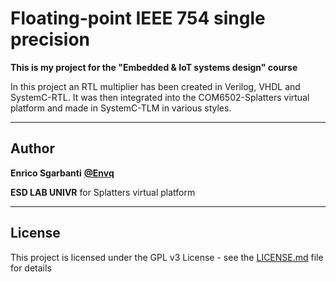 # Floating-point IEEE 754 single precision

**This is my project for the "Embedded & IoT systems design" course**


In this project an RTL multiplier has been created in Verilog, VHDL and SystemC-RTL. It was then integrated into the COM6502-Splatters virtual platform and made in SystemC-TLM in various styles.

---
## Author

**Enrico Sgarbanti** [**@Envq**](https://github.com/Envq)

**ESD LAB UNIVR** for Splatters virtual platform

---
## License

This project is licensed under the GPL v3 License - see the [LICENSE.md](LICENSE.md) file for details